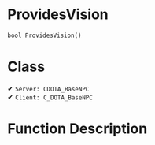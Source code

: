 # ProvidesVision
```
bool ProvidesVision()
```
# Class
✔ `Server: CDOTA_BaseNPC`  
✔ `Client: C_DOTA_BaseNPC`  

# Function Description

